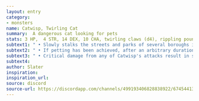 ```yaml
---
layout: entry
category:
- monsters
name: Catwisp, Twirling Cat
summary:  A dangerous cat looking for pets
stats: 3 HP,  4 STR, 14 DEX, 10 CHA, twirling claws (d4), rippling pounce (d8)
subtext1: " • Slowly stalks the streets and parks of several boroughs in search of someone, anyone, to pet its furry head."
subtext2: " • If petting has been achieved, after an arbitrary duration, with only the slightest of warning (CHA save to detect), annoyance threshold will be reached and Catwisp will launch into a Twirling Flurry attack (d10)."
subtext3: " • Critical damage from any of Catwisp's attacks result in shredded skin and much bleeding."
subtext4:
author: Slater
inspiration:
inspiration_url:
source: discord
source-url: https://discordapp.com/channels/499193406828838922/674544134798966806/701191300657184829
---
```

